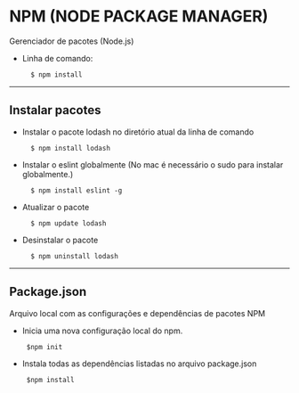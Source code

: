 # NPM (NODE PACKAGE MANAGER)

  Gerenciador de pacotes (Node.js)
- Linha de comando:

    ```
      $ npm install
    ```
 ---

 ## Instalar pacotes

 - Instalar o pacote lodash no diretório atual da linha de comando

    ```
      $ npm install lodash
    ```

 - Instalar o eslint globalmente (No mac é necessário o sudo para instalar globalmente.)

    ```
      $ npm install eslint -g
    ```

 - Atualizar o pacote 

    ```
      $ npm update lodash
    ```

 - Desinstalar o pacote

    ```
      $ npm uninstall lodash
    ```

---

## Package.json

Arquivo local com as configurações e dependências de pacotes NPM

- Inicia uma nova configuração local do npm.

  ```
   $npm init
  ```

- Instala todas as dependências listadas no arquivo package.json

  ```
   $npm install
  ```